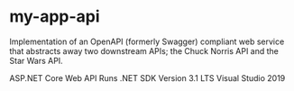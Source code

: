 # my-app-api

Implementation of an OpenAPI (formerly Swagger) compliant web service that abstracts away two downstream APIs; the Chuck Norris API and the Star Wars API.

ASP.NET Core Web API
Runs .NET SDK Version 3.1 LTS
Visual Studio 2019 
